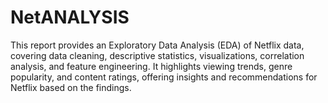 # NetANALYSIS
This report provides an Exploratory Data Analysis (EDA) of Netflix data, covering data cleaning, descriptive statistics, visualizations, correlation analysis, and feature engineering. It highlights viewing trends, genre popularity, and content ratings, offering insights and recommendations for Netflix based on the findings.
